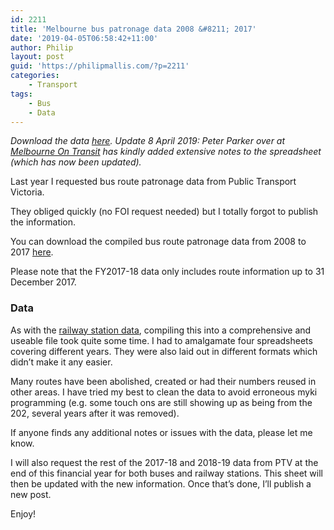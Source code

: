 ```yaml
---
id: 2211
title: 'Melbourne bus patronage data 2008 &#8211; 2017'
date: '2019-04-05T06:58:42+11:00'
author: Philip
layout: post
guid: 'https://philipmallis.com/?p=2211'
categories:
    - Transport
tags:
    - Bus
    - Data
---
```


*Download the data [here](https://drive.google.com/file/d/1rf0B74BxwkBedQ8RExe0W0r5Rto6_7cu/view?usp=sharing). Update 8 April 2019: Peter Parker over at [Melbourne On Transit](https://melbourneontransit.blogspot.com) has kindly added extensive notes to the spreadsheet (which has now been updated).*

Last year I requested bus route patronage data from Public Transport Victoria.

They obliged quickly (no FOI request needed) but I totally forgot to publish the information.

You can download the compiled bus route patronage data from 2008 to 2017 [here](https://drive.google.com/file/d/1rf0B74BxwkBedQ8RExe0W0r5Rto6_7cu/view?usp=sharing).

Please note that the FY2017-18 data only includes route information up to 31 December 2017.

### Data

As with the [railway station data](https://philipmallis.com/blog/2019/02/14/station-patronage-in-victoria-2013-2018/), compiling this into a comprehensive and useable file took quite some time. I had to amalgamate four spreadsheets covering different years. They were also laid out in different formats which didn’t make it any easier.

Many routes have been abolished, created or had their numbers reused in other areas. I have tried my best to clean the data to avoid erroneous myki programming (e.g. some touch ons are still showing up as being from the 202, several years after it was removed).

If anyone finds any additional notes or issues with the data, please let me know.

I will also request the rest of the 2017-18 and 2018-19 data from PTV at the end of this financial year for both buses and railway stations. This sheet will then be updated with the new information. Once that’s done, I’ll publish a new post.

Enjoy!